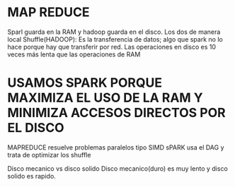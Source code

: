 # MAP REDUCE

Sparl guarda en la RAM y hadoop guarda en el disco. Los dos de manera local
Shuffle(HADOOP): Es la transferencia de datos; algo que spark no lo hace porque hay que transferir por red.
Las operaciones en disco es 10 veces más lenta que las operaciones de RAM


# USAMOS SPARK PORQUE MAXIMIZA EL USO DE LA RAM Y MINIMIZA ACCESOS DIRECTOS POR EL DISCO

MAPREDUCE resuelve problemas paralelos tipo SIMD
sPARK usa el DAG y trata de optimizar los shuffle


Disco mecanico vs disco solido
Disco mecanico(duro) es muy lento y disco solido es rapido.
